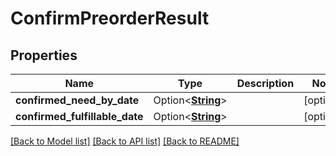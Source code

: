 # ConfirmPreorderResult

## Properties

Name | Type | Description | Notes
------------ | ------------- | ------------- | -------------
**confirmed_need_by_date** | Option<[**String**](string.md)> |  | [optional]
**confirmed_fulfillable_date** | Option<[**String**](string.md)> |  | [optional]

[[Back to Model list]](../README.md#documentation-for-models) [[Back to API list]](../README.md#documentation-for-api-endpoints) [[Back to README]](../README.md)


